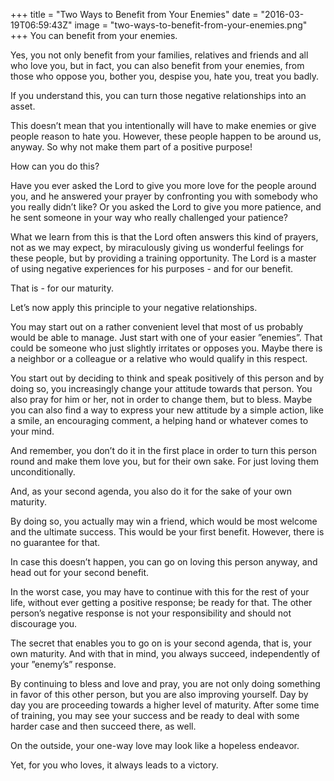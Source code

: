 +++
title = "Two Ways to Benefit from Your Enemies"
date = "2016-03-19T06:59:43Z"
image = "two-ways-to-benefit-from-your-enemies.png"
+++
You can benefit from your enemies.

Yes, you not only benefit from your families, relatives and friends and all who love you, but in fact, you can also benefit from your enemies, from those who oppose you, bother you, despise you, hate you, treat you badly.

If you understand this, you can turn those negative relationships into an asset.

This doesn’t mean that you intentionally will have to make enemies or give people reason to hate you. However, these people happen to be around us, anyway. So why not make them part of a positive purpose!

How can you do this?

Have you ever asked the Lord to give you more love for the people around you, and he answered your prayer by confronting you with somebody who you really didn’t like? Or you asked the Lord to give you more patience, and he sent someone in your way who really challenged your patience?

What we learn from this is that the Lord often answers this kind of prayers, not as we may expect, by miraculously giving us wonderful feelings for these people, but by providing a training opportunity. The Lord is a master of using negative experiences for his purposes - and for our benefit.

That is - for our maturity.

Let’s now apply this principle to your negative relationships.

You may start out on a rather convenient level that most of us probably would be able to manage. Just start with one of your easier ”enemies”. That could be someone who just slightly irritates or opposes you. Maybe there is a neighbor or a colleague or a relative who would qualify in this respect.

You start out by deciding to think and speak positively of this person and by doing so, you increasingly change your attitude towards that person. You also pray for him or her, not in order to change them, but to bless. Maybe you can also find a way to express your new attitude by a simple action, like a smile, an encouraging comment, a helping hand or whatever comes to your mind.

And remember, you don’t do it in the first place in order to turn this person round and make them love you, but for their own sake. For just loving them unconditionally.

And, as your second agenda, you also do it for the sake of your own maturity.

By doing so, you actually may win a friend, which would be most welcome and the ultimate success. This would be your first benefit. However, there is no guarantee for that.

In case this doesn’t happen, you can go on loving this person anyway, and head out for your second benefit.

In the worst case, you may have to continue with this for the rest of your life, without ever getting a positive response; be ready for that. The other person’s negative response is not your responsibility and should not discourage you.

The secret that enables you to go on is your second agenda, that is, your own maturity. And with that in mind, you always succeed, independently of your ”enemy’s” response.

By continuing to bless and love and pray, you are not only doing something in favor of this other person, but you are also improving yourself. Day by day you are proceeding towards a higher level of maturity. After some time of training, you may see your success and be ready to deal with some harder case and then succeed there, as well.

On the outside, your one-way love may look like a hopeless endeavor.

Yet, for you who loves, it always leads to a victory.
